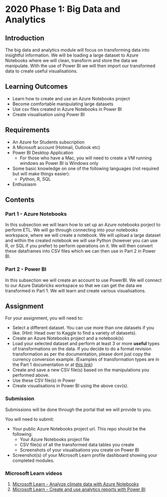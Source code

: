 # 2020 Phase 1: Big Data and Analytics

## Introduction
The big data and analytics module will focus on transforming data into insightful information. We will be loading a large dataset to Azure Notebooks where we will clean, transform and store the data we manipulate. With the use of Power BI we will then import our transformed data to create useful visualisations.

## Learning Outcomes
- Learn how to create and use an Azure Notebooks project
- Become comfortable manipulating large datasets
- Use csv files created in Azure Notebooks in Power BI
- Create visualisation using Power BI

## Requirements
- An Azure for Students subscription
- A Microsoft account (Hotmail, Outlook etc)
- Power BI Desktop Application
    - For those who have a Mac, you will need to create a VM running windows as Power BI is Windows only
- Some basic knowledge on one of the following languages (not required but will make things easier):
    - Python, R, SQL
- Enthusiasm

## Contents

### Part 1 - Azure Notebooks
In this subsection we will learn how to set up an Azure notebooks porject to perform ETL. We will go through connecting into your notebooks workspace, where we will create a notebook. We will upload a large dataset and within the created notebook we will use Python (however you can use R, or SQL if you prefer) to perform operations on it. We will then convert these dataframes into CSV files which we can then use in Part 2 in Power BI.

### Part 2 - Power BI
In this subsection we will create an account to use PowerBI. We will connect to our Azure Databricks workspace so that we can get the data we transformed in Part 1. We will learn and create various visualisations.

## Assignment
For your assignment, you will need to:
- Select a different dataset. You can use more than one datasets if you like. (Hint: Head over to Kaggle to find a variety of datasets).
- Create an Azure Notebooks project and a notebook(s)
- Load your selected dataset and perform at least 3 or more **useful** types of transformations on the data. If you decide to do a format revision transformation as per the documentation, please dont just copy the currency conversion example. (Examples of transformation types are in the Part 1 documentation or at [this link](https://www.stitchdata.com/etldatabase/etl-transform/))
- Create and save a new CSV file(s) based on the manipulations you performed above.
- Use these CSV file(s) in Power
- Create visualisations in Power BI using the above csv(s).

### Submission
Submissions will be done through the portal that we will provide to you.

You will need to submit:
- Your public Azure Notebooks project url. This repo should be the following:
    - Your Azure Notebooks project file
    - CSV file(s) of all the transformed data tables you create
    - Screenshots of your visualisations you create on Power BI
- Screenshot(s) of your Microsoft Learn profile dashboard showing your completed modules.
    

### Microsoft Learn videos
1. [Microsoft Learn - Analyze climate data with Azure Notebooks](https://docs.microsoft.com/en-us/learn/modules/analyze-climate-data-with-azure-notebooks/)
2. [Microsoft Learn - Create and use analytics reports with Power BI](https://docs.microsoft.com/en-gb/learn/paths/create-use-analytics-reports-power-bi/)

